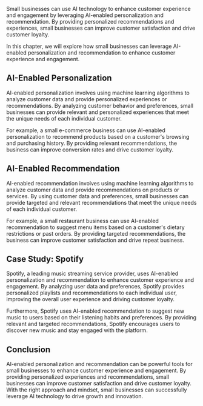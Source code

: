 

Small businesses can use AI technology to enhance customer experience and engagement by leveraging AI-enabled personalization and recommendation. By providing personalized recommendations and experiences, small businesses can improve customer satisfaction and drive customer loyalty.

In this chapter, we will explore how small businesses can leverage AI-enabled personalization and recommendation to enhance customer experience and engagement.

AI-Enabled Personalization
--------------------------

AI-enabled personalization involves using machine learning algorithms to analyze customer data and provide personalized experiences or recommendations. By analyzing customer behavior and preferences, small businesses can provide relevant and personalized experiences that meet the unique needs of each individual customer.

For example, a small e-commerce business can use AI-enabled personalization to recommend products based on a customer's browsing and purchasing history. By providing relevant recommendations, the business can improve conversion rates and drive customer loyalty.

AI-Enabled Recommendation
-------------------------

AI-enabled recommendation involves using machine learning algorithms to analyze customer data and provide recommendations on products or services. By using customer data and preferences, small businesses can provide targeted and relevant recommendations that meet the unique needs of each individual customer.

For example, a small restaurant business can use AI-enabled recommendation to suggest menu items based on a customer's dietary restrictions or past orders. By providing targeted recommendations, the business can improve customer satisfaction and drive repeat business.

Case Study: Spotify
-------------------

Spotify, a leading music streaming service provider, uses AI-enabled personalization and recommendation to enhance customer experience and engagement. By analyzing user data and preferences, Spotify provides personalized playlists and recommendations to each individual user, improving the overall user experience and driving customer loyalty.

Furthermore, Spotify uses AI-enabled recommendation to suggest new music to users based on their listening habits and preferences. By providing relevant and targeted recommendations, Spotify encourages users to discover new music and stay engaged with the platform.

Conclusion
----------

AI-enabled personalization and recommendation can be powerful tools for small businesses to enhance customer experience and engagement. By providing personalized experiences and recommendations, small businesses can improve customer satisfaction and drive customer loyalty. With the right approach and mindset, small businesses can successfully leverage AI technology to drive growth and innovation.
